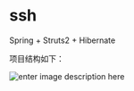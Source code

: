 # ssh
Spring + Struts2 + Hibernate

项目结构如下：

![enter image description here](http://oimbmvqt3.bkt.clouddn.com/%E6%8D%95%E8%8E%B7.PNG)




